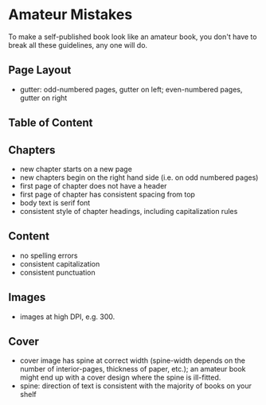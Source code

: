 # Amateur Mistakes

To make a self-published book look like an amateur book, you don't have to break all these guidelines, any one will do.


## Page Layout

* gutter: odd-numbered pages, gutter on left; even-numbered pages, gutter on right

## Table of Content

## Chapters

* new chapter starts on a new page
* new chapters begin on the right hand side (i.e. on odd numbered pages)
* first page of chapter does not have a header
* first page of chapter has consistent spacing from top
* body text is serif font
* consistent style of chapter headings, including capitalization rules

## Content

* no spelling errors
* consistent capitalization
* consistent punctuation

## Images

* images at high DPI, e.g. 300.

## Cover

* cover image has spine at correct width (spine-width depends on the number of interior-pages, thickness of paper, etc.); an amateur book might end up with a cover design where the spine is ill-fitted.
* spine: direction of text is consistent with the majority of books on your shelf


